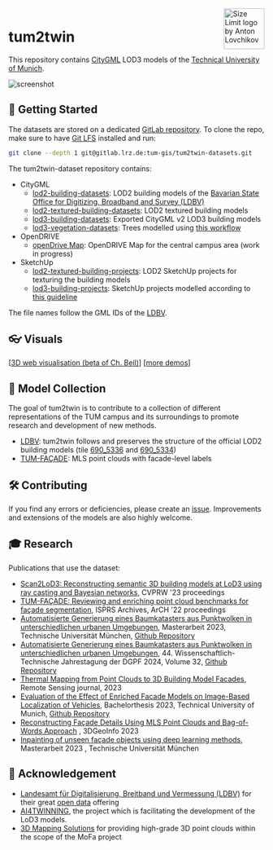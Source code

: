 <a href="https://www.tum.de/en/">
  <img src="https://upload.wikimedia.org/wikipedia/commons/c/c8/Logo_of_the_Technical_University_of_Munich.svg" align="right"
     alt="Size Limit logo by Anton Lovchikov" height="80">
</a>

# tum2twin

This repository contains [CityGML](https://www.ogc.org/standard/citygml/) LOD3 models of the [Technical University of Munich](https://www.tum.de/en/).

![screenshot](./docs/screenshot.png)


## 🚀 Getting Started

The datasets are stored on a dedicated [GitLab repository](https://gitlab.lrz.de/tum-gis/tum2twin-datasets).
To clone the repo, make sure to have [Git LFS](https://git-lfs.com/) installed and run:

```bash
git clone --depth 1 git@gitlab.lrz.de:tum-gis/tum2twin-datasets.git
```

The tum2twin-dataset repository contains:

- CityGML
  - [lod2-building-datasets](https://gitlab.lrz.de/tum-gis/tum2twin-datasets/-/tree/main/citygml/lod2-building-datasets): LOD2 building models of the [Bavarian State Office for Digitizing, Broadband and Survey (LDBV)](https://geodaten.bayern.de/opengeodata/OpenDataDetail.html?pn=lod2)
  - [lod2-textured-building-datasets](https://gitlab.lrz.de/tum-gis/tum2twin-datasets/-/tree/main/citygml/lod2-textured-building-datasets): LOD2 textured building models
  - [lod3-building-datasets](https://gitlab.lrz.de/tum-gis/tum2twin-datasets/-/tree/main/citygml/lod3-building-datasets): Exported CityGML v2 LOD3 building models
  - [lod3-vegetation-datasets](https://gitlab.lrz.de/tum-gis/tum2twin-datasets/-/tree/main/citygml/lod3-vegetation-datasets): Trees modelled using [this workflow](https://github.com/SabineZa/Automatic_Tree_Cadastre)
- OpenDRIVE
  - [openDrive Map](https://gitlab.lrz.de/tum-gis/tum2twin-datasets/-/tree/main/opendrive/lod3_road_models): OpenDRIVE Map for the central campus area (work in progress)
- SketchUp
  - [lod2-textured-building-projects](https://gitlab.lrz.de/tum-gis/tum2twin-datasets/-/tree/main/sketchup/lod2-textured-building-projects): LOD2 SketchUp projects for texturing the building models
  - [lod3-building-projects](https://gitlab.lrz.de/tum-gis/tum2twin-datasets/-/tree/main/sketchup/lod3-building-projects): SketchUp projects modelled according to [this guideline](https://creating-citygml-datasets.readthedocs.io/en/latest/creation-guidelines/lod3-models-based-on-point-clouds.html)

The file names follow the GML IDs of the [LDBV](https://geodaten.bayern.de/opengeodata/OpenDataDetail.html?pn=lod2).

## 👓 Visuals

[[3D web visualisation (beta of Ch. Beil)](https://www.3dcitydb.net/3dcitydb-web-map/2.0.0/3dwebclient/?t=tum2twin&s=false&ts=0&la=48.146631&lo=11.569777&h=701.398&hd=323.05&p=-37.61&r=0&l_0=u%3Dhttps%253A%252F%252Fwww.3dcitydb.org%252F3dcitydb%252Ffileadmin%252Fpublic%252F3dwebclientprojects%252Ftum-playground%252Flod3_textured%252Ftileset.json%26n%3DBuildings%2520LOD3%26ld%3DCesium%25203D%2520Tiles%26lp%3D%26lc%3D%26gv%3D%26a%3Dtrue%26tdu%3D%26ds%3DGoogleSheets%26tt%3DHorizontal%26gc%3D%26il%3D%26al%3D%26ac%3D%26av%3D&l_1=u%3Dhttps%253A%252F%252Fwww.3dcitydb.org%252F3dcitydb%252Ffileadmin%252Fpublic%252F3dwebclientprojects%252FmunichCenter%252Fvegetation-glTF%252Fvege_collada_MasterJSON.json%26n%3DVegetation%26ld%3DCOLLADA%252FKML%252FglTF%26lp%3Dfalse%26lc%3Dfalse%26gv%3D2.0%26a%3Dtrue%26tdu%3D%26ds%3DGoogleSheets%26tt%3DHorizontal%26gc%3D%26il%3D120%26al%3D1.7976931348623157e%252B308%26ac%3D50%26av%3D200&l_2=u%3Dhttps%253A%252F%252Fwww.3dcitydb.net%252F3dcitydb%252Ffileadmin%252Fpublic%252F3dwebclientprojects%252Ftum_clearancespace%252Fpointcloud%252Ftileset.json%26n%3DPointcloud%26ld%3DCesium%25203D%2520Tiles%26lp%3D%26lc%3D%26gv%3D%26a%3Dfalse%26tdu%3D%26ds%3DGoogleSheets%26tt%3DHorizontal%26gc%3D%26il%3D%26al%3D%26ac%3D%26av%3D&l_3=u%3Dhttps%253A%252F%252Fwww.3dcitydb.org%252F3dcitydb%252Ffileadmin%252Fpublic%252F3dwebclientprojects%252Ftum-playground%252Flod2_without_lod3%252Ftileset.json%26n%3DBuildings%2520LOD2%26ld%3DCesium%25203D%2520Tiles%26lp%3D%26lc%3D%26gv%3D%26a%3Dtrue%26tdu%3D%26ds%3DGoogleSheets%26tt%3DHorizontal%26gc%3D%26il%3D%26al%3D%26ac%3D%26av%3D&l_4=u%3Dhttps%253A%252F%252Fwww.3dcitydb.org%252F3dcitydb%252Ffileadmin%252Fpublic%252F3dwebclientprojects%252Ftum-playground%252Froadrunner_height_texture%252Ftileset.json%26n%3DRoads%26ld%3DCesium%25203D%2520Tiles%26lp%3D%26lc%3D%26gv%3D%26a%3Dtrue%26tdu%3D%26ds%3DGoogleSheets%26tt%3DHorizontal%26gc%3D%26il%3D%26al%3D%26ac%3D%26av%3D&bm=name%3Dluftbild%26iconUrl%3D%26tooltip%3D%26url%3Dhttps%253A%252F%252Fgeoportal.muenchen.de%252Fgeoserver%252Fgsm%252Fows%253Fservice%253DWMS%2526request%253DGetMap%2526crs%253DEPSG%253A4326%2526dpiMode%253D7%2526format%253Dimage%252Fpng%2526layers%253Dluftbild%26layers%3Dluftbild%26additionalParameters%3D%26proxyUrl%3D%252Fproxy%252F&tr=name%3Dterrain%26iconUrl%3D%26tooltip%3D%26url%3Dhttps%253A%252F%252Fwww.3dcitydb.org%252F3dcitydb%252Ffileadmin%252Fpublic%252F3dwebclientprojects%252Ftum-playground%252Fterrain&sw=)] [[more demos](https://collab.dvb.bayern/display/TUMgisproject/Online+Demo+Collection)]

## 🧪 Model Collection

The goal of tum2twin is to contribute to a collection of different representations of the TUM campus and its surroundings to promote research and development of new methods.

- [LDBV](https://geodaten.bayern.de/opengeodata/OpenDataDetail.html?pn=lod2): tum2twin follows and preserves the structure of the official LOD2 building models (tile [690_5336](https://download1.bayernwolke.de/a/lod2/citygml/690_5336.gml) and [690_5334](https://download1.bayernwolke.de/a/lod2/citygml/690_5334.gml))
- [TUM-FAÇADE](https://github.com/oloocki/tum-facade): MLS point clouds with facade-level labels

## 🛠️ Contributing

If you find any errors or deficiencies, please create an [issue](https://github.com/tum-gis/tum2twin/issues).
Improvements and extensions of the models are also highly welcome.

## 🎓 Research

Publications that use the dataset:

- [Scan2LoD3: Reconstructing semantic 3D building models at LoD3 using ray casting and Bayesian networks](https://openaccess.thecvf.com/content/CVPR2023W/PCV/papers/Wysocki_Scan2LoD3_Reconstructing_Semantic_3D_Building_Models_at_LoD3_Using_Ray_CVPRW_2023_paper.pdf), CVPRW '23 proceedings
- [TUM-FAÇADE: Reviewing and enriching point cloud benchmarks for façade segmentation](https://isprs-archives.copernicus.org/articles/XLVI-2-W1-2022/529/2022/isprs-archives-XLVI-2-W1-2022-529-2022.html), ISPRS Archives, ArCH '22 proceedings 
- [Automatisierte Generierung eines Baumkatasters aus Punktwolken in unterschiedlichen urbanen Umgebungen](https://mediatum.ub.tum.de/1713266), Masterarbeit 2023, Technische Universität München, [Github Repository](https://github.com/SabineZa/Automatic_Tree_Cadastre)
- [Automatisierte Generierung eines Baumkatasters aus Punktwolken in unterschiedlichen urbanen Umgebungen](https://www.researchgate.net/publication/379037880_Automatisierte_Generierung_eines_Baumkatasters_aus_Punktwolken_in_unterschiedlichen_urbanen_Umgebungen), 44. Wissenschaftlich-Technische Jahrestagung der DGPF 2024, Volume 32, [Github Repository](https://github.com/SabineZa/Automatic_Tree_Cadastre)
- [Thermal Mapping from Point Clouds to 3D Building Model Facades](https://www.mdpi.com/2072-4292/15/19/4830), Remote Sensing journal, 2023
- [Evaluation of the Effect of Enriched Facade Models on Image-Based Localization of Vehicles](https://mediatum.ub.tum.de/1720655), Bachelorthesis 2023, Technical University of Munich, [Github Repository](https://github.com/AntoniaBie/LoD3ForLocalization)
- [Reconstructing Façade Details Using MLS Point Clouds and Bag-of-Words Approach](https://link.springer.com/chapter/10.1007/978-3-031-43699-4_21) , 3DGeoInfo 2023
- [Inpainting of unseen façade objects using deep learning methods](https://mediatum.ub.tum.de/1520877?show_id=1734241), Masterarbeit 2023 , Technische Universität München

## 🤝 Acknowledgement

- [Landesamt für Digitalisierung,
Breitband und Vermessung (LDBV)](https://www.ldbv.bayern.de) for their great [open data](https://geodaten.bayern.de/opengeodata/) offering
- [AI4TWINNING](https://www.mdsi.tum.de/gni/gni-funded-projects/ai4twinning/), the project which is facilitating the development of the LoD3 models. 
- [3D Mapping Solutions](https://www.3d-mapping.de/home/) for providing high-grade 3D point clouds within the scope of the MoFa project
